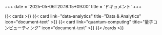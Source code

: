 +++
date = '2025-05-06T20:18:15+09:00'
title = 'ドキュメント'
+++

<!-- deno-fmt-ignore-start -->
{{< cards >}}
  {{< card link="data-analytics" title="Data & Analytics" icon="document-text" >}}
  {{< card link="quantum-computing" title="量子コンピューティング" icon="document-text" >}}
{{< /cards >}}
<!-- deno-fmt-ignore-end -->
